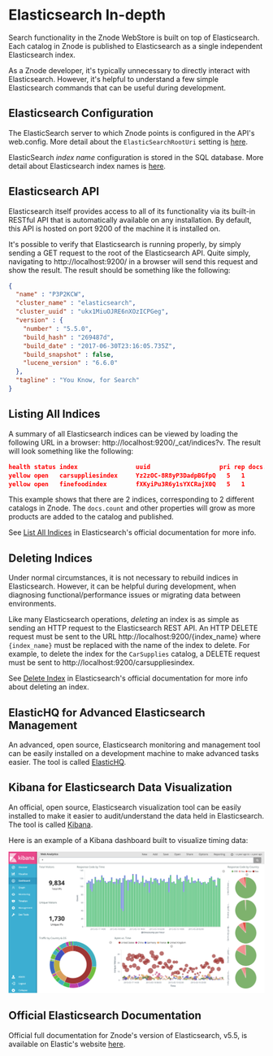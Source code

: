 # Elasticsearch In-depth

Search functionality in the Znode WebStore is built on top of Elasticsearch. Each catalog in Znode is published to Elasticsearch as a single independent Elasticsearch index.

As a Znode developer, it's typically unnecessary to directly interact with Elasticsearch. However, it's helpful to understand a few simple Elasticsearch commands that can be useful during development.

## Elasticsearch Configuration

The ElasticSearch server to which Znode points is configured in the API's web.config. More detail about the `ElasticSearchRootUri` setting is [here](/docs/configuration/README.md).

ElasticSearch *index name* configuration is stored in the SQL database. More detail about Elasticsearch index names is [here](docs/multi-environment/README.md).

## Elasticsearch API

Elasticsearch itself provides access to all of its functionality via its built-in RESTful API that is automatically available on any installation. By default, this API is hosted on port 9200 of the machine it is installed on.

It's possible to verify that Elasticsearch is running properly, by simply sending a GET request to the root of the Elasticsearch API. Quite simply, navigating to http://localhost:9200/ in a browser will send this request and show the result. The result should be something like the following:

```JSON
{
  "name" : "P3P2KCW",
  "cluster_name" : "elasticsearch",
  "cluster_uuid" : "ukx1MiuOJRE6nXOzICPGeg",
  "version" : {
    "number" : "5.5.0",
    "build_hash" : "269487d",
    "build_date" : "2017-06-30T23:16:05.735Z",
    "build_snapshot" : false,
    "lucene_version" : "6.6.0"
  },
  "tagline" : "You Know, for Search"
}
```

## Listing All Indices

A summary of all Elasticsearch indices can be viewed by loading the following URL in a browser: http://localhost:9200/_cat/indices?v. The result will look something like the following:

```JSON
health status index                uuid                   pri rep docs.count docs.deleted store.size pri.store.size
yellow open   carsuppliesindex     Yz2zOC-8R8yP3DadpBGfpQ   5   1        129            0    101.4kb        101.4kb
yellow open   finefoodindex        fXKyiPu3R6y1sYXCRajX0Q   5   1        448            0      3.8mb          3.8mb
```
This example shows that there are 2 indices, corresponding to 2 different catalogs in Znode. The `docs.count` and other properties will grow as more products are added to the catalog and published.

See [List All Indices](https://www.elastic.co/guide/en/elasticsearch/reference/5.5/_list_all_indices.html) in Elasticsearch's official documentation for more info.

## Deleting Indices

Under normal circumstances, it is not necessary to rebuild indices in Elasticsearch. However, it can be helpful during development, when diagnosing functional/performance issues or migrating data between environments.

Like many Elasticsearch operations, _deleting_ an index is as simple as sending an HTTP request to the Elasticsearch REST API. An HTTP DELETE request must be sent to the URL http://localhost:9200/{index_name} where `{index_name}` must be replaced with the name of the index to delete. For example, to delete the index for the `CarSupplies` catalog, a DELETE request must be sent to http://localhost:9200/carsuppliesindex.

See [Delete Index](https://www.elastic.co/guide/en/elasticsearch/reference/5.5/indices-delete-index.html) in Elasticsearch's official documentation for more info about deleting an index.

## ElasticHQ for Advanced Elasticsearch Management

An advanced, open source, Elasticsearch monitoring and management tool can be easily installed on a development machine to make advanced tasks easier. The tool is called [ElasticHQ](https://github.com/ElasticHQ/elasticsearch-HQ).

## Kibana for Elasticsearch Data Visualization

An official, open source, Elasticsearch visualization tool can be easily installed to make it easier to audit/understand the data held in Elasticsearch. The tool is called [Kibana](https://www.elastic.co/products/kibana).

Here is an example of a Kibana dashboard built to visualize timing data:

![kibana](_assets/kibana.png)

## Official Elasticsearch Documentation

Official full documentation for Znode's version of Elasticsearch, v5.5, is available on Elastic's website [here](https://www.elastic.co/guide/en/elasticsearch/reference/5.5/index.html).